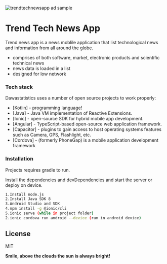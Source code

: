![trendtechnewsapp ad sample](https://github.com/javamaasai/trendnewsapp/trendtechnewsbanner-01.png?raw=true)

# Trend Tech News App

Trend news app is a news moblile application that list technological news and information from all around the globe.

  - comprises of both software, market, electronic products and scientific technical news
  - news data is loaded in a list
  - designed for low network

### Tech stack

Dawastatistics uses a number of open source projects to work properly:

* [Kotlin] - programming language!
* [Java] - Java VM implementation of Reactive Extensions.
* [Ionic] - open-source SDK for hybrid mobile app development.
* [Angular] - TypeScript-based open-source web application framework.
* [Capacitor] - plugins to gain access to host operating systems features such as Camera, GPS, Flashlight, etc.
* [Cordova] - (formerly PhoneGap) is a mobile application development framework

### Installation

Projects requires gradle to run.

Install the dependencies and devDependencies and start the server or deploy on device.

```sh
1.Install node.js
2.Install Java SDK 8
3.Android Studio and SDK
4.npm install -g @ionic/cli
5.ionic serve (while in project folder)
2.ionic cordova run android --device (run in android device)
```


License
----

MIT

**Smile, above the clouds the sun is always bright!**
